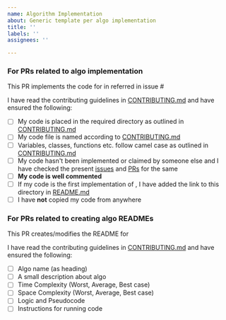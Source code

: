 ```yaml
---
name: Algorithm Implementation
about: Generic template per algo implementation
title: ''
labels: ''
assignees: ''

---
```


### For PRs related to algo implementation

This PR implements the code for <algo name> in <language name> referred in issue #<issue number>

I have read the contributing guidelines in [CONTRIBUTING.md](https://github.com/deutranium/Algorithms/blob/master/CONTRIBUTING.md) and have ensured the following:

- [ ] My code is placed in the required directory as outlined in [CONTRIBUTING.md](https://github.com/deutranium/Algorithms/blob/master/CONTRIBUTING.md)
- [ ] My code file is named according to [CONTRIBUTING.md](https://github.com/deutranium/Algorithms/blob/master/CONTRIBUTING.md)
- [ ] Variables, classes, functions etc. follow camel case as outlined in [CONTRIBUTING.md](https://github.com/deutranium/Algorithms/blob/master/CONTRIBUTING.md)
- [ ] My code hasn't been implemented or claimed by someone else and I have checked the present [issues](https://github.com/deutranium/Algorithms/issues) and [PRs](https://github.com/deutranium/Algorithms/pulls) for the same
- [ ] **My code is well commented**
- [ ] If my code is the first implementation of <algo name>, I have added the link to this directory in [README.md](https://github.com/deutranium/Algorithms/blob/master/Readme.md)
- [ ] I have **not** copied my code from anywhere

### For PRs related to creating algo READMEs

This PR creates/modifies the README for <algo name>

I have read the contributing guidelines in [CONTRIBUTING.md](https://github.com/deutranium/Algorithms/blob/master/CONTRIBUTING.md) and have ensured the following:

- [ ] Algo name (as heading)
- [ ] A small description about algo
- [ ] Time Complexity (Worst, Average, Best case)
- [ ] Space Complexity (Worst, Average, Best case)
- [ ] Logic and Pseudocode
- [ ] Instructions for running code
